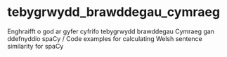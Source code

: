 # tebygrwydd_brawddegau_cymraeg
Enghraifft o god ar gyfer cyfrifo tebygrwydd brawddegau Cymraeg gan ddefnyddio spaCy / Code examples for calculating Welsh sentence similarity for spaCy
